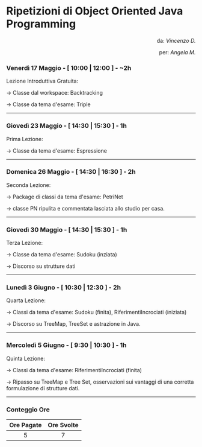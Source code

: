 # Ripetizioni di Object Oriented Java Programming
<p align="right"> da: <i>Vincenzo D.</i> </p>
  
<p align="right"> per: <i>Angela M.</i> </p>

### Venerdì 17 Maggio - [ 10:00 | 12:00 ] - ~2h
Lezione Introduttiva Gratuita:

-> Classe dal workspace: Backtracking

-> Classe da tema d'esame: Triple
***
### Giovedì 23 Maggio - [ 14:30 | 15:30 ] - 1h
Prima Lezione:

-> Classe da tema d'esame: Espressione
***
### Domenica 26 Maggio - [ 14:30 | 16:30 ] - 2h
Seconda Lezione:

-> Package di classi da tema d'esame: PetriNet

-> classe PN ripulita e commentata lasciata allo studio per casa.
***
### Giovedì 30 Maggio - [ 14:30 | 15:30 ] - 1h
Terza Lezione:

-> Classe da tema d'esame: Sudoku (inziata)

-> Discorso su strutture dati
***
### Lunedì 3 Giugno - [ 10:30 | 12:30 ] - 2h
Quarta Lezione:

-> Classi da tema d'esame: Sudoku (finita), RiferimentiIncrociati (iniziata)

-> Discorso su TreeMap, TreeSet e astrazione in Java.
***
### Mercoledì 5 Giugno - [ 9:30 | 10:30 ] - 1h
Quinta Lezione:

-> Classi da tema d'esame: RiferimentiIncrociati (finita)

-> Ripasso su TreeMap e Tree Set, osservazioni sui vantaggi di una corretta formulazione di strutture dati.
***
### Conteggio Ore
| Ore Pagate | Ore Svolte |
|:----------:|:----------:|
|     5      |     7      |
